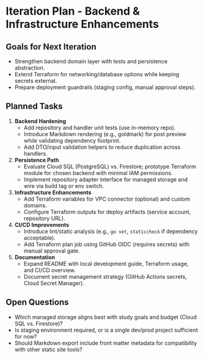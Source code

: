 # Iteration Plan - Backend & Infrastructure Enhancements

## Goals for Next Iteration
- Strengthen backend domain layer with tests and persistence abstraction.
- Extend Terraform for networking/database options while keeping secrets external.
- Prepare deployment guardrails (staging config, manual approval steps).

## Planned Tasks
1. **Backend Hardening**
   - Add repository and handler unit tests (use in-memory repo).
   - Introduce Markdown rendering (e.g., goldmark) for post preview while validating dependency footprint.
   - Add DTO/input validation helpers to reduce duplication across handlers.
2. **Persistence Path**
   - Evaluate Cloud SQL (PostgreSQL) vs. Firestore; prototype Terraform module for chosen backend with minimal IAM permissions.
   - Implement repository adapter interface for managed storage and wire via build tag or env switch.
3. **Infrastructure Enhancements**
   - Add Terraform variables for VPC connector (optional) and custom domains.
   - Configure Terraform outputs for deploy artifacts (service account, repository URL).
4. **CI/CD Improvements**
   - Introduce lint/static analysis (e.g., `go vet`, `staticcheck` if dependency acceptable).
   - Add Terraform plan job using GitHub OIDC (requires secrets) with manual approval gate.
5. **Documentation**
   - Expand README with local development guide, Terraform usage, and CI/CD overview.
   - Document secret management strategy (GitHub Actions secrets, Cloud Secret Manager).

## Open Questions
- Which managed storage aligns best with study goals and budget (Cloud SQL vs. Firestore)?
- Is staging environment required, or is a single dev/prod project sufficient for now?
- Should Markdown export include front matter metadata for compatibility with other static site tools?
